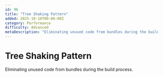 ```yaml
---
id: 96
title: "Tree Shaking Pattern"
added: 2025-10-10T00:00:00Z
category: Performance
difficulty: Advanced
metaDescription: "Eliminating unused code from bundles during the build process."
---
```


# Tree Shaking Pattern

Eliminating unused code from bundles during the build process.
